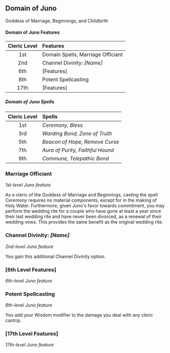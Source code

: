 ## Domain of Juno

Goddess of Marriage, Beginnings, and Childbirth

#### Domain of Juno Features

| Cleric Level | Features                          |
| :----------: | :-------------------------------- |
|     1st      | Domain Spells, Marriage Officiant |
|     2nd      | Channel Divinity: _[Name]_        |
|     6th      | [Features]                        |
|     8th      | Potent Spellcasting               |
|     17th     | [Features]                        |

##### Domain of Juno Spells

| Cleric Level | Spells                           |
| :----------: | :------------------------------- |
|     1st      | _Ceremony, Bless_                |
|     3rd      | _Warding Bond, Zone of Truth_    |
|     5th      | _Beacon of Hope, Remove Curse_   |
|     7th      | _Aura of Purity, Faithful Hound_ |
|     9th      | _Commune, Telepathic Bond_       |

### Marriage Officiant

_1st-level Juno feature_

As a cleric of the Goddess of Marriage and Beginnings, casting the spell _Ceremony_ requires no material components, except for in the making of Holy Water. Furthermore, given Juno's favor towards commitment, you may perform the wedding rite for a couple who have gone at least a year since their last wedding rite and have never been divorced, as a renewal of their wedding vows. This provides the same benefit as the original wedding rite.

### Channel Divinity: _[Name]_

_2nd-level Juno feature_

You gain this additional Channel Divinity option.

### [6th Level Features]

_6th-level Juno feature_

### Potent Spellcasting

_8th-level Juno feature_

You add your Wisdom modifier to the damage you deal with any cleric cantrip.

### [17th Level Features]

_17th-level Juno feature_
